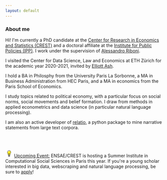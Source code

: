 ```yaml
---
layout: default
---
```


### About me

Hi! I'm currently a PhD candidate at the [Center for Research in Economics and Statistics (CREST)](http://crest.science/) and a doctoral affiliate at the [Institute for Public Policies (IPP)](https://www.ipp.eu/). I work under the supervision of [Alessandro Riboni](https://sites.google.com/site/alessandroriboni/). 

I visited the Center for Data Science, Law and Economics at ETH Zürich for the academic year 2020-2021, invited by [Elliott Ash](https://elliottash.com/).

I hold a BA in Philosphy from the University Paris La Sorbonne, a MA in Business Administration from HEC Paris, and a MA in economics from the Paris School of Economics.

I study topics related to political economy, with a particular focus on social norms, social movements and belief formation. I draw from methods in applied econometrics and data science (in particular natural language processing). 

I am also an active developer of [relatio](https://github.com/elliottash/narrative-nlp), a python package to mine narrative statements from large text corpora. 

<br><br>

<a target="_blank" class="icon"> <img class="fa fa-twitter fa-lg" src = "./assets/img/alert.png" style="height:24px; width:24px"> </a> <u>Upcoming Event:</u> ENSAE/CREST is hosting a Summer Institute in Computational Social Sciences in Paris this year. If you're a young scholar interested in big data, webscraping and natural language processing, be sure to [apply](https://sicss.io/2022/paris/)! 
